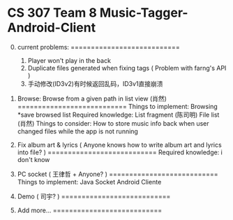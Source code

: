 CS 307
Team 8
Music-Tagger-Android-Client
===========================

0. current problems:
===========================
	1. Player won't play in the back
	2. Duplicate files generated when fixing tags ( Problem with farng's API )
	3. 手动修改(ID3v2)有时候返回乱码，ID3v1直接崩溃

1. Browse:  Browse from a given path in list view (肖然)
===========================
	Things to implement:
		Browsing
		*save browsed list
	Required knowledge:
		List fragment (陈司明)
		File list (肖然)
	Things to consider:
		How to store music info back when user changed files while the app is not running

2. Fix album art & lyrics ( Anyone knows how to write album art and lyrics into file? )
===========================
	Required knowledge:
		i don't know

3. PC socket ( 王律哲 + Anyone? )
===========================
	Things to implement:
		Java Socket
		Android Cliente

4. Demo ( 司宇? )
===========================

5. Add more...
===========================
